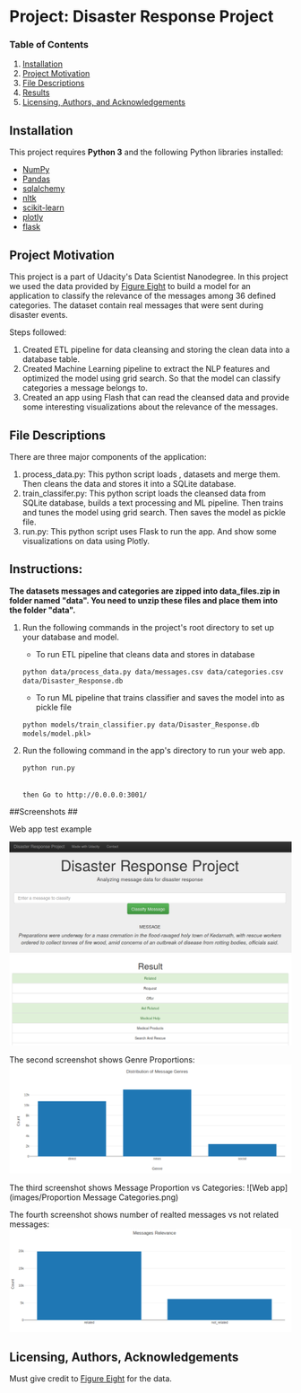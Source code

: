 # Project: Disaster Response Project

### Table of Contents

1. [Installation](#installation)
2. [Project Motivation](#motivation)
3. [File Descriptions](#files)
4. [Results](#results)
5. [Licensing, Authors, and Acknowledgements](#licensing)

## Installation <a name="installation"></a>

This project requires **Python 3** and the following Python libraries installed:

- [NumPy](http://www.numpy.org/)
- [Pandas](http://pandas.pydata.org/)
- [sqlalchemy](https://docs.sqlalchemy.org/en/13/intro.html)
- [nltk](https://pypi.org/project/nltk/)
- [scikit-learn](http://scikit-learn.org/stable/)
- [plotly](https://plot.ly/matplotlib/getting-started/)
- [flask](http://flask.pocoo.org/docs/1.0/installation/)

## Project Motivation<a name="motivation"></a>

This project is a part of Udacity's Data Scientist Nanodegree. In this project we used the data provided by [Figure Eight](https://www.figure-eight.com/) to build a model for an application to classify the relevance of the messages among 36 defined categories. The dataset contain real messages that were sent during disaster events. 

Steps followed:
1. Created ETL pipeline for data cleansing and storing the clean data into a database table.
2. Created Machine Learning pipeline to extract the NLP features and optimized the model using grid search. So that the model can classify categories a message belongs to.
3. Created an app using Flash that can read the cleansed data and provide some interesting visualizations about the relevance of the messages.


## File Descriptions <a name="files"></a>

There are three major components of the application: 
1. process_data.py: This python script loads <messages>, <categories> datasets and merge them. Then cleans the data and stores it into a SQLite database.
2. train_classifer.py: This python script loads the cleansed data from SQLite database, builds a text processing and ML pipeline. Then 
trains and tunes the model using grid search. Then saves the model as pickle file.
3. run.py: This python script uses Flask to run the app. And show some visualizations on data using Plotly.


## Instructions:
**The datasets messages and categories are zipped into data_files.zip in folder named "data". You need to unzip these files and place them into the folder "data".**
1. Run the following commands in the project's root directory to set up your database and model.
    * To run ETL pipeline that cleans data and stores in database 
    ```
    python data/process_data.py data/messages.csv data/categories.csv data/Disaster_Response.db
    ```
    * To run ML pipeline that trains classifier and saves the model into as pickle file
    ```
    python models/train_classifier.py data/Disaster_Response.db models/model.pkl>
    ```

2. Run the following command in the app's directory to run your web app. 
    ```
    python run.py
    

    then Go to http://0.0.0.0:3001/
    ```

##Screenshots ##

Web app test example

![Web app](images/app_input_message.png)
![Web app](images/Results.png)

The second screenshot shows Genre Proportions:
![Web app](images/Genre.png)

The third screenshot shows Message Proportion vs Categories:
![Web app](images/Proportion Message Categories.png)

The fourth screenshot shows number of realted messages vs not related messages:
![Web app](images/related.png)


## Licensing, Authors, Acknowledgements<a name="licensing"></a>

Must give credit to [Figure Eight](https://www.figure-eight.com/) for the data. 
